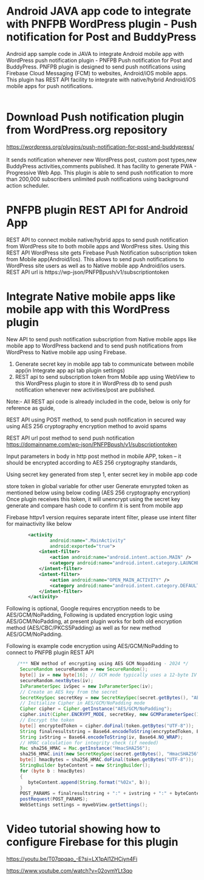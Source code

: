 #  Android JAVA app code to integrate with PNFPB WordPress plugin - Push notification for Post and BuddyPress<br/>
Android app sample code in JAVA to integrate Android mobile app with WordPress push notification plugin - PNFPB Push notification for Post and BuddyPress.
PNFPB plugin is designed to send push notifications using Firebase Cloud Messaging (FCM) to websites, Android/iOS mobile apps. This plugin has REST API facility to integrate with native/hybrid Android/iOS mobile apps for push notifications. <br/><br/>

# Download Push notification plugin from WordPress.org repository<br/>
https://wordpress.org/plugins/push-notification-for-post-and-buddypress/<br/><br/>
It sends notification whenever new WordPress post, custom post types,new BuddyPress activities,comments published. It has facility to generate PWA - Progressive Web App. This plugin is able to send push notification to more than 200,000 subscribers unlimited push notifications using background action scheduler.

# PNFPB plugin REST API for Android App<br/>
REST API to connect mobile native/hybrid apps to send push notification from WordPress site to both mobile apps and WordPress sites.
Using this REST API WordPress site gets Firebase Push Notification subscription token from Mobile app(Android/Ios). 
This allows to send push notifications to WordPress site users as well as to Native mobile app Android/ios users.
REST API url is https:/<domain>/wp-json/PNFPBpush/v1/subscriptiontoken

# Integrate Native mobile apps like mobile app with this WordPress plugin<br />
New API to send push notification subscription from Native mobile apps like mobile app to WordPress backend and to send push notifications from WordPress to Native mobile app using Firebase.
1. Generate secret key in mobile app tab to communicate between mobile app(in Integrate app api tab plugin settings)
2. REST api to send subscription token from Mobile app using WebView to this WordPress plugin to store it in WordPress db to send push notification whenever new activities/post are published.

Note:- All REST api code is already included in the code, below is only for reference as guide,

REST API using POST method, to send push notification in secured way using AES 256 cryptography encryption method to avoid spams

REST API url post method to send push notification
https://domainname.com/wp-json/PNFPBpush/v1/subscriptiontoken

Input parameters in body in http post method in mobile APP,
token – it should be encrypted according to AES 256 cryptography standards,


Using secret key generated from step 1, enter secret key in mobile app code

store token in global variable for other user
Generate envrypted token as mentioned below using below coding (AES 256 cryptography encryption)
Once plugin receives this token, it will unencrypt using the secret key generate and compare hash code to confirm it is sent from mobile app

Firebase httpv1 version requires separate intent filter, please use intent filter for mainactivity like below

```XML
        <activity
                android:name=".MainActivity"
                android:exported="true">
            <intent-filter>
                <action android:name="android.intent.action.MAIN" />
                <category android:name="android.intent.category.LAUNCHER" />
            </intent-filter>
            <intent-filter>
                <action android:name="OPEN_MAIN_ACTIVITY" />
                <category android:name="android.intent.category.DEFAULT" />
            </intent-filter>
        </activity>
```
Following is optional, Google requires encryption needs to be AES/GCM/NoPadding, Following is updated encryption logic using AES/GCM/NoPadding, at present plugin works for both old encryption method (AES/CBC/PKCS5Padding) as well as for new method AES/GCM/NoPadding.

Following is example code encryption using AES/GCM/NoPadding to connect to PNFPB plugin REST API

```JAVA
    /*** NEW method of encrypting using AES GCM Nopadding - 2024 */
     SecureRandom secureRandom = new SecureRandom();
     byte[] iv = new byte[16]; // GCM mode typically uses a 12-byte IV
     secureRandom.nextBytes(iv);
     IvParameterSpec ivSpec = new IvParameterSpec(iv);
     // Create an AES key from the secret
     SecretKeySpec secretKey = new SecretKeySpec(secret.getBytes(), "AES");
     // Initialize Cipher in AES/GCM/NoPadding mode
     Cipher cipher = Cipher.getInstance("AES/GCM/NoPadding");
     cipher.init(Cipher.ENCRYPT_MODE, secretKey, new GCMParameterSpec(128, iv));
     // Encrypt the token
     byte[] encryptedToken = cipher.doFinal(token.getBytes("UTF-8"));
     String finalresultstring = Base64.encodeToString(encryptedToken, Base64.NO_WRAP);
     String ivString = Base64.encodeToString(iv, Base64.NO_WRAP);
     // HMAC calculation for integrity check (if needed)
     Mac sha256_HMAC = Mac.getInstance("HmacSHA256");
     sha256_HMAC.init(new SecretKeySpec(secret.getBytes(), "HmacSHA256"));
     byte[] hmacBytes = sha256_HMAC.doFinal(token.getBytes("UTF-8"));
     StringBuilder byteContent = new StringBuilder();
     for (byte b : hmacBytes)
     {
        byteContent.append(String.format("%02x", b));
     }
     POST_PARAMS = finalresultstring + ":" + ivstring + ":" + byteContent + ":" + byteContent;
     postRequest(POST_PARAMS);
     WebSettings settings = mywebView.getSettings();
```

# Video tutorial showing how to configure Firebase for this plugin<br />

https://youtu.be/T07qpqao_-E?si=LX1pAl1ZHCiyn4Fi <br/>
	
https://www.youtube.com/watch?v=02oymYLt3qo <br />
	
